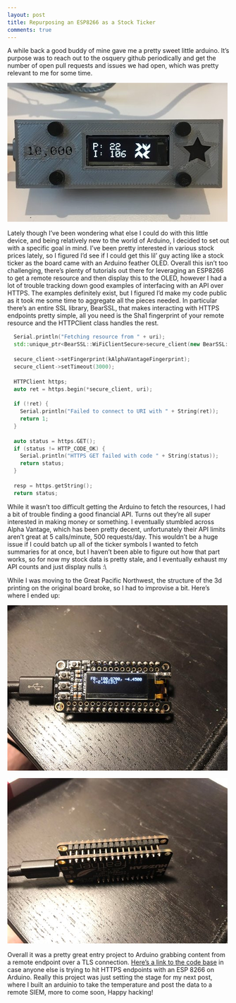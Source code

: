 ```yaml
---
layout: post
title: Repurposing an ESP8266 as a Stock Ticker
comments: true
---
```


A while back a good buddy of mine gave me a pretty sweet little arduino. It’s
purpose was to reach out to the osquery github periodically and get the number
of open pull requests and issues we had open, which was pretty relevant to me
for some time.

![Original ESP8266](/images/blog/mitchell_arduino_cropped.jpg)

Lately though I’ve been wondering what else I could do with this little device,
and being relatively new to the world of Arduino, I decided to set out with a
specific goal in mind. I’ve been pretty interested in various stock prices
lately, so I figured I’d see if I could get this lil’ guy acting like a stock
ticker as the board came with an Arduino feather OLED. Overall this isn’t too
challenging, there’s plenty of tutorials out there for leveraging an ESP8266 to
get a remote resource and then display this to the OLED, however I had a lot of
trouble tracking down good examples of interfacing with an API over HTTPS. The
examples definitely exist, but I figured I’d make my code public as it took me
some time to aggregate all the pieces needed. In particular there’s an entire
SSL library, BearSSL, that makes interacting with HTTPS endpoints pretty simple,
all you need is the Sha1 fingerprint of your remote resource and the HTTPClient
class handles the rest.

```cpp
  Serial.println("Fetching resource from " + uri);
  std::unique_ptr<BearSSL::WiFiClientSecure>secure_client(new BearSSL::WiFiClientSecure);
  
  secure_client->setFingerprint(kAlphaVantageFingerprint);
  secure_client->setTimeout(3000);

  HTTPClient https;
  auto ret = https.begin(*secure_client, uri);

  if (!ret) {
    Serial.println("Failed to connect to URI with " + String(ret));
    return 1;
  }
  
  auto status = https.GET();
  if (status != HTTP_CODE_OK) {
    Serial.println("HTTPS GET failed with code " + String(status));
    return status;
  }

  resp = https.getString();
  return status;
```

While it wasn’t too difficult getting the Arduino to fetch the resources, I had
a bit of trouble finding a good financial API. Turns out they’re all super
interested in making money or something. I eventually stumbled across Alpha
Vantage, which has been pretty decent, unfortunately their API limits aren’t
great at 5 calls/minute, 500 requests/day. This wouldn’t be a huge issue if I
could batch up all of the ticker symbols I wanted to fetch summaries for at
once, but I haven’t been able to figure out how that part works, so for now my
stock data is pretty stale, and I eventually exhaust my API counts and just
display nulls :\

While I was moving to the Great Pacific Northwest, the structure of the 3d
printing on the original board broke, so I had to improvise a bit. Here’s
where I ended up:

![New Stock Ticker](/images/blog/stock_ticker_1.jpg "Arduinio Stock Ticker")

![That solder job tho.](/images/blog/stock_ticker_2.jpg "Ticker solder job")

Overall it was a pretty great entry project to Arduino grabbing content from a
remote endpoint over a TLS connection.
[Here’s a link to the code base](https://github.com/muffins/arduino/blob/master/stock_ticker/stock_ticker.ino)
in case anyone else is trying to hit HTTPS endpoints with an ESP 8266 on
Arduino. Really this project was just setting the stage for my next post,
where I built an arduinio to take the temperature and post the data to a remote
SIEM, more to come soon, Happy hacking!
